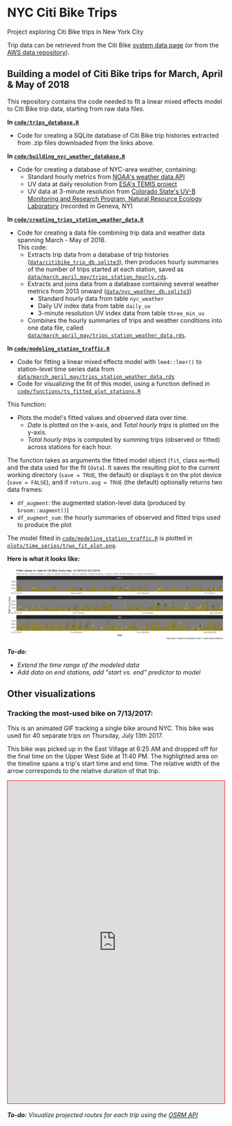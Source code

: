 # NYC Citi Bike Trips
Project exploring Citi Bike trips in New York City

Trip data can be retrieved from the Citi Bike [system data page](https://www.citibikenyc.com/system-data) (or from the [AWS data repository](https://s3.amazonaws.com/tripdata/index.html)).

## Building a model of Citi Bike trips for March, April & May of 2018

This repository contains the code needed to fit a linear mixed effects model to Citi Bike trip data, starting from raw data files.

**In [`code/trips_database.R`](code/trips_database.R)**
* Code for creating a SQLite database of Citi Bike trip histories extracted from .zip files downloaded from the links above.

**In [`code/building_nyc_weather_database.R`](code/building_nyc_weather_database.R)**
* Code for creating a database of NYC-area weather, containing:
  * Standard hourly metrics from [NOAA's weather data API](https://www.ncdc.noaa.gov/)
  * UV data at daily resolution from [ESA's TEMIS project](http://www.temis.nl/uvradiation/UVarchive/stations_uv.html)
  * UV data at 3-minute resolution from [Colorado State's UV-B Monitoring and Research Program, Natural Resource Ecology Laboratory](https://uvb.nrel.colostate.edu/UVB/da_UvIndex.jsf) (recorded in Geneva, NY)

**In [`code/creating_trips_station_weather_data.R`](code/creating_trips_station_weather_data.R)**
* Code for creating a data file combining trip data and weather data spanning March - May of 2018.  
  This code:  
  * Extracts trip data from a database of trip histories ([`data/citibike_trip_db.sqlite3`](data/citibike_trip_db.sqlite3)), then produces hourly summaries of the number of trips started at each station, saved as [`data/march_april_may/trips_station_hourly.rds`](data/march_april_may/trips_station_hourly.rds). 
  * Extracts and joins data from a database containing several weather metrics from 2013 onward ([`data/nyc_weather_db.sqlite3`](data/nyc_weather_db.sqlite3))
    * Standard hourly data from table `nyc_weather`
    * Daily UV index data from table `daily_uv`
    * 3-minute resolution UV index data from table `three_min_uv`
  * Combines the hourly summaries of trips and weather conditions into one data file, called [`data/march_april_may/trips_station_weather_data.rds`](data/march_april_may/trips_station_weather_data.rds).

**In [`code/modeling_station_traffic.R`](code/modeling_station_traffic.R)**
* Code for fitting a linear mixed effects model with `lme4::lmer()` to station-level time series data from [`data/march_april_may/trips_station_weather_data.rds`](data/march_april_may/trips_station_weather_data.rds)
* Code for visualizing the fit of this model, using a function defined in [`code/functions/ts_fitted_plot_stations.R`](code/functions/ts_fitted_plot_stations.R)

This function:
* Plots the model's fitted values and observed data over time. 
  * *Date* is plotted on the x-axis, and *Total hourly trips* is plotted on the y-axis.
  * *Total hourly trips* is computed by summing trips (observed or fitted) across stations for each hour.

The function takes as arguments the fitted model object (`fit`, class `merMod`) and the data used for the fit (`data`). It saves the resulting plot to the current working directory (`save = TRUE`, the default) or displays it on the plot device (`save = FALSE`), and if `return.aug = TRUE` (the default) optionally returns two data frames:
* `df_augment`: the augmented station-level data (produced by `broom::augment()`)
* `df_augment_sum`: the hourly summaries of observed and fitted trips used to produce the plot

The model fitted in [`code/modeling_station_traffic.R`](code/modeling_station_traffic.R) is plotted in [`plots/time_series/trwx_fit_plot.png`](plots/time_series/trwx_fit_plot.png).


**Here is what it looks like:**  

<img src="plots/time_series/trwx_fit_plot.png" alt="trwx_fit_plot.png">  

***To-do:***
* *Extend the time range of the modeled data*
* *Add data on end stations, add "start vs. end" predictor to model*

## Other visualizations

### Tracking the most-used bike on 7/13/2017:

This is an animated GIF tracking a single bike around NYC. This bike was used for 40 separate trips on Thursday, July 13th 2017.

This bike was picked up in the East Village at 6:25 AM and dropped off for the final time on the Upper West Side at 11:40 PM. The highlighted area on the timeline spans a trip's start time and end time. The relative width of the arrow corresponds to the relative duration of that trip.

<iframe src="https://cgettings.github.io/Citi-Bike-Trips/docs/one_bike_frames.html" style="border:1px solid red;" height="750" width="100%"> 
</iframe>

***To-do:** Visualize projected routes for each trip using the [OSRM API](http://project-osrm.org/)*

